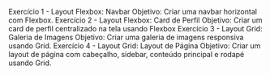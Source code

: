 Exercício 1 - Layout Flexbox: Navbar
Objetivo: Criar uma navbar horizontal com Flexbox.
Exercício 2 - Layout Flexbox: Card de Perfil
Objetivo: Criar um card de perfil centralizado na tela usando Flexbox
Exercício 3 - Layout Grid: Galeria de Imagens
Objetivo: Criar uma galeria de imagens responsiva usando Grid.
Exercício 4 - Layout Grid: Layout de Página
Objetivo: Criar um layout de página com cabeçalho, sidebar, conteúdo principal e rodapé usando Grid.
